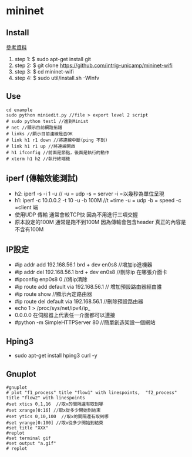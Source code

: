 # mininet

## Install 
[參考資料](https://github.com/intrig-unicamp/mininet-wifi)

1. step 1: $ sudo apt-get install git
2. step 2: $ git clone https://github.com/intrig-unicamp/mininet-wifi
3. step 3: $ cd mininet-wifi
4. step 4: $ sudo util/install.sh -Wlnfv

## Use

```
cd example
sudo python miniedit.py //file > export level 2 script
# sudo python test1 //進到Minist
# net //顯示目前網路拓譜
# links //顯示目前連線是否OK
# link h1 r1 down //將連線中斷(ping 不到)
# link h1 r1 up //將連線開啟
# h1 ifconfig //前面是節點，後面是執行的動作
# xterm h1 h2 //執行終端機 
```

## iperf (傳輸效能測試)

* h2: iperf -s -i 1 -u // -u = udp -s = server -i =以幾秒為單位呈現
* h1: iperf -c 10.0.0.2 -t 10 -u -b 100M //t =time -u = udp -b = speed -c =client 端
* 使用UDP 傳輸 通常會較TCP快  因為不用進行三項交握
* 原本設定的100M 通常是跑不到100M 因為傳輸會包含header 真正的內容是不含有100M

## IP設定

* #ip addr add 192.168.56.1 brd + dev en0s8 //增加ip進機器
* #ip addr del 192.168.56.1 brd + dev en0s8 //刪除ip 在哪張介面卡
* #ipconfig enp0s8 0 //將ip清除
* #ip route add default via 192.168.56.1 // 增加預設路由器經由誰
* #ip route show //顯示內定路由器
* #ip route del default via 192.168.56.1 //刪除預設路由器
* echo 1 > /proc/sys/net/ipv4/ip_
* 0.0.0.0 在伺服器上代表任一介面都可以連接
* #python -m SimpleHTTPServer 80 //簡單創造架設一個網站  
## Hping3
* sudo apt-get install hping3 curl -y

## Gnuplot 


```
#gnuplot
# plot "f1_process" title "flow1" with linespoints,  "f2_process" title "flow2" with linespoints 
#set xtics 0,1,16  //取x的間隔還有取到哪
#set xrange[0:16] //取x從多少開始到結束
#set ytics 0,10,100  //取x的間隔還有取到哪
#set yrange[0:100] //取x從多少開始到結束
#set title "XXX"
#replot
#set terminal gif
#set output "a.gif"
# replot
```